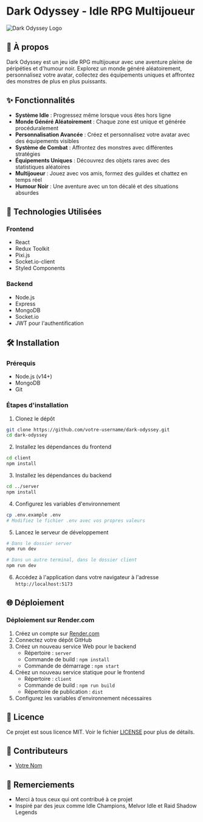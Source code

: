 # Dark Odyssey - Idle RPG Multijoueur

![Dark Odyssey Logo](/client/public/assets/ui/logo.png)

## 📖 À propos

Dark Odyssey est un jeu idle RPG multijoueur avec une aventure pleine de péripéties et d'humour noir. Explorez un monde généré aléatoirement, personnalisez votre avatar, collectez des équipements uniques et affrontez des monstres de plus en plus puissants.

## ✨ Fonctionnalités

- **Système Idle** : Progressez même lorsque vous êtes hors ligne
- **Monde Généré Aléatoirement** : Chaque zone est unique et générée procéduralement
- **Personnalisation Avancée** : Créez et personnalisez votre avatar avec des équipements visibles
- **Système de Combat** : Affrontez des monstres avec différentes stratégies
- **Équipements Uniques** : Découvrez des objets rares avec des statistiques aléatoires
- **Multijoueur** : Jouez avec vos amis, formez des guildes et chattez en temps réel
- **Humour Noir** : Une aventure avec un ton décalé et des situations absurdes

## 🚀 Technologies Utilisées

### Frontend
- React
- Redux Toolkit
- Pixi.js
- Socket.io-client
- Styled Components

### Backend
- Node.js
- Express
- MongoDB
- Socket.io
- JWT pour l'authentification

## 🛠️ Installation

### Prérequis
- Node.js (v14+)
- MongoDB
- Git

### Étapes d'installation

1. Clonez le dépôt
```bash
git clone https://github.com/votre-username/dark-odyssey.git
cd dark-odyssey
```

2. Installez les dépendances du frontend
```bash
cd client
npm install
```

3. Installez les dépendances du backend
```bash
cd ../server
npm install
```

4. Configurez les variables d'environnement
```bash
cp .env.example .env
# Modifiez le fichier .env avec vos propres valeurs
```

5. Lancez le serveur de développement
```bash
# Dans le dossier server
npm run dev

# Dans un autre terminal, dans le dossier client
npm run dev
```

6. Accédez à l'application dans votre navigateur à l'adresse `http://localhost:5173`

## 🌐 Déploiement

### Déploiement sur Render.com

1. Créez un compte sur [Render.com](https://render.com)
2. Connectez votre dépôt GitHub
3. Créez un nouveau service Web pour le backend
   - Répertoire : `server`
   - Commande de build : `npm install`
   - Commande de démarrage : `npm start`
4. Créez un nouveau service statique pour le frontend
   - Répertoire : `client`
   - Commande de build : `npm run build`
   - Répertoire de publication : `dist`
5. Configurez les variables d'environnement nécessaires

## 📝 Licence

Ce projet est sous licence MIT. Voir le fichier [LICENSE](LICENSE) pour plus de détails.

## 👥 Contributeurs

- [Votre Nom](https://github.com/votre-username)

## 🙏 Remerciements

- Merci à tous ceux qui ont contribué à ce projet
- Inspiré par des jeux comme Idle Champions, Melvor Idle et Raid Shadow Legends

